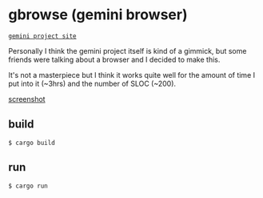# gbrowse (gemini browser)

[`gemini project site`](https://gemini.circumlunar.space/)

Personally I think the gemini project itself is kind of a gimmick, but some friends were talking about a browser and I decided to make this.

It's not a masterpiece but I think it works quite well for the amount of time I put into it (~3hrs) and the number of SLOC (~200).

[screenshot](./screenshots/screenshot.png)

## build
```
$ cargo build
```

## run
```
$ cargo run
```